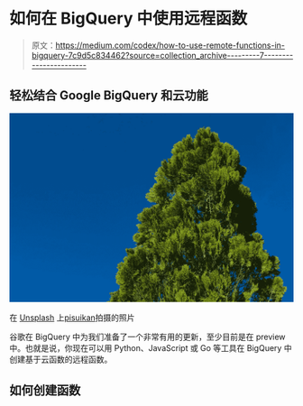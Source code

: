 # 如何在 BigQuery 中使用远程函数

> 原文：<https://medium.com/codex/how-to-use-remote-functions-in-bigquery-7c9d5c834462?source=collection_archive---------7----------------------->

## 轻松结合 Google BigQuery 和云功能

![](img/267e2530219768716e5ff4fb4b53f34c.png)

在 [Unsplash](https://unsplash.com/s/photos/conifer?utm_source=unsplash&utm_medium=referral&utm_content=creditCopyText) 上[pisuikan](https://unsplash.com/@pisauikan?utm_source=unsplash&utm_medium=referral&utm_content=creditCopyText)拍摄的照片

谷歌在 BigQuery 中为我们准备了一个非常有用的更新，至少目前是在 preview 中。也就是说，你现在可以用 Python、JavaScript 或 Go 等工具在 BigQuery 中创建基于云函数的远程函数。

## 如何创建函数